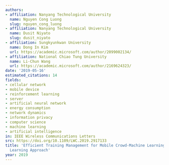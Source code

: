 ```yaml
---
authors:
- affiliation: Nanyang Technological University
  name: Nguyen Cong Luong
  slug: nguyen_cong_luong
- affiliation: Nanyang Technological University
  name: Dusit Niyato
  slug: dusit_niyato
- affiliation: Sungkyunkwan University
  name: Dong In Kim
  url: https://academic.microsoft.com/author/2099002134/
- affiliation: National Chiao Tung University
  name: Li-Chun Wang
  url: https://academic.microsoft.com/author/2169624323/
date: '2019-05-16'
estimated_citations: 14
fields:
- cellular network
- mobile device
- reinforcement learning
- server
- artificial neural network
- energy consumption
- network dynamics
- information privacy
- computer science
- machine learning
- artificial intelligence
in: IEEE Wireless Communications Letters
src: https://doi.org/10.1109/LWC.2019.2917133
title: 'Efficient Training Management for Mobile Crowd-Machine Learning: A Deep Reinforcement
  Learning Approach'
year: 2019
---
```

